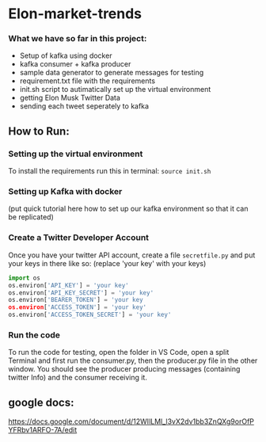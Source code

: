 # Elon-market-trends

### What we have so far in this project:

- Setup of kafka using docker
- kafka consumer + kafka producer
- sample data generator to generate messages for testing
- requirement.txt file with the requirements
- init.sh script to autimatically set up the virtual environment
- getting Elon Musk Twitter Data
- sending each tweet seperately to kafka

## How to Run:

### Setting up the virtual environment
To install the requirements run this in terminal:
`source init.sh`

### Setting up Kafka with docker

(put quick tutorial here how to set up our kafka environment so that it can be replicated)

### Create a Twitter Developer Account

Once you have your twitter API account, create a file `secretfile.py` and put your keys in there like so:
(replace 'your key' with your keys)

```python
import os
os.environ['API_KEY'] = 'your key'
os.environ['API_KEY_SECRET'] = 'your key'
os.environ['BEARER_TOKEN'] = 'your key
os.environ['ACCESS_TOKEN'] = 'your key'
os.environ['ACCESS_TOKEN_SECRET'] = 'your key'
```

### Run the code

To run the code for testing, open the folder in VS Code, open a split Terminal and first run the consumer.py, then the producer.py file in the other window. You should see the producer producing messages (containing twitter Info) and the consumer receiving it.


## google docs:

https://docs.google.com/document/d/12WIlLMl_l3vX2dv1bb3ZnQXg9orOfPYFRbv1ARFO-7A/edit
